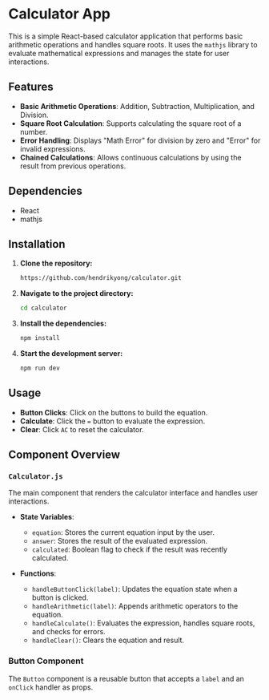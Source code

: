 # Calculator App

This is a simple React-based calculator application that performs basic arithmetic operations and handles square roots. It uses the `mathjs` library to evaluate mathematical expressions and manages the state for user interactions.

## Features

- **Basic Arithmetic Operations**: Addition, Subtraction, Multiplication, and Division.
- **Square Root Calculation**: Supports calculating the square root of a number.
- **Error Handling**: Displays "Math Error" for division by zero and "Error" for invalid expressions.
- **Chained Calculations**: Allows continuous calculations by using the result from previous operations.

## Dependencies

- React
- mathjs

## Installation

1. **Clone the repository:**

    ```bash
    https://github.com/hendrikyong/calculator.git
    ```

2. **Navigate to the project directory:**

    ```bash
    cd calculator
    ```

3. **Install the dependencies:**

    ```bash
    npm install
    ```

4. **Start the development server:**

    ```bash
    npm run dev
    ```

## Usage

- **Button Clicks**: Click on the buttons to build the equation.
- **Calculate**: Click the `=` button to evaluate the expression.
- **Clear**: Click `AC` to reset the calculator.

## Component Overview

### `Calculator.js`

The main component that renders the calculator interface and handles user interactions.

- **State Variables**:
  - `equation`: Stores the current equation input by the user.
  - `answer`: Stores the result of the evaluated expression.
  - `calculated`: Boolean flag to check if the result was recently calculated.

- **Functions**:
  - `handleButtonClick(label)`: Updates the equation state when a button is clicked.
  - `handleArithmetic(label)`: Appends arithmetic operators to the equation.
  - `handleCalculate()`: Evaluates the expression, handles square roots, and checks for errors.
  - `handleClear()`: Clears the equation and result.

### Button Component

The `Button` component is a reusable button that accepts a `label` and an `onClick` handler as props.
